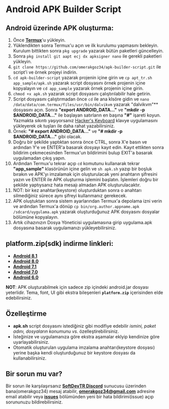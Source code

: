 # **Android APK Builder Script**

## **Android üzerinde APK oluşturma:**

1. Önce **[Termux](https://play.google.com/store/apps/details?id=com.termux)**'u yükleyin.
2. Yüklendikten sonra Termux'u açın ve ilk kurulumu yapmasını bekleyin. Kurulum bittikten sonra `pkg upgrade` yazarak bütün paketleri güncelleyin.
3. Sonra `pkg install git aapt ecj dx apksigner nano` ile gerekli paketleri yükleyin.
4. `git clone https://github.com/omerakgoz34/apk-builder-script.git` ile script'i ve örnek projeyi indirin.
5. `cd apk-builder-script` yazarak projenin içine girin ve `cp apt_tr.sh app_sample/apk.sh` yazarak script dosyasını örnek projenin içine kopyalayın ve `cd app_sample` yazarak örnek projenin içine girin.
6. `chmod +x apk.sh` yazarak script dosyasını çalıştırılabilir hale getirin.
7. Script dosyasını çalıştırmadan önce `cd` ile ana klsöre gidin ve `nano /data/data/com.termux/files/usr/bin/dalvikvm` yazarak "dalvikvm"** dosyasını açın. Sonra **"export ANDROID_DATA..."** ve **"mkdir -p $ANDROID_DATA..."** ile başlayan satırların en başına **"#"** işareti koyun. Yazmakta sıkıntı yaşıyorsanız [Hacker's Keyboard](https://play.google.com/store/apps/details?id=org.pocketworkstation.pckeyboard) klavye uygulamasını yükleyerek ok tuşları ile daha rahat yazabilirsiniz.
8. Örnek: **"# export ANDROID_DATA..."** ve **"# mkdir -p $ANDROID_DATA..."** gibi olacak.
9. Doğru bir şekilde yaptıktan sonra önce CTRL, sonra X'e basın ve ardından Y'e ve ENTER'a basarak dosyayı kayıt edin. Kayıt ettikten sonra bildirim çekmecesinden Termux'un bildirimini bulup EXIT'a basarak uygulamadan çıkış yapın.
10. Ardından Termux'u tekrar açıp `cd` komutunu kullanarak tekrar **"app_sample"** klasörünün içine gelin ve `sh apk.sh` yazıp bir boşluk bırakın ve APK'yı imzalamak için oluşturulacak yeni anahtarın şifresini yazın ve ENTER ile APK oluşturma işlemini başlatın. İşlemleri doğru bir şekilde yaptıysanız hata mesajı almadan APK oluşturulacaktır.
11. NOT: bir kez anahtar(keystore) oluşturduktan sonra o anahtarı silmediğiniz sürece aynı şifreyi kullanmanız gerekecek.
12. APK oluştuktan sonra sistem ayarlarından Termux'a depolama izni verin ve ardından Termux'a dönüp `cp bin/org.author.appname.apk /sdcard/uygulama.apk` yazarak oluşturduğunuz APK dosyasını dosyalar bölümüne kopyalayın.
13. Artık cihazınızın Dosya Yöneticisi uygulamasına girip uygulama.apk dosyasına basarak uygulamanızı yükleyebilirsiniz.

## **platform.zip(sdk) indirme linkleri:**

* **[Android 8.1](https://dl-ssl.google.com/android/repository/platform-27_r03.zip)**
* **[Android 8.0](https://dl-ssl.google.com/android/repository/platform-26_r02.zip)**
* **[Android 7.1](https://dl-ssl.google.com/android/repository/platform-25_r03.zip)**
* **[Android 7.0](https://dl-ssl.google.com/android/repository/platform-24_r02.zip)**
* **[Android 6.0](https://dl-ssl.google.com/android/repository/platform-23_r03.zip)**

**NOT**: APK oluşturabilmek için sadece zip içindeki android.jar dosyası yeterlidir. Tema, font, UI gibi ekstra bileşenleri **`platform.zip`** içerisinden elde edebilirsiniz.

## **Özelleştirme**

* **apk.sh** script dosyasını istediğiniz gibi modifiye edebilir *ismini, paket adını, dosyaların konumunu vs.* özelleştirebilirsiniz.
* İsteğinize ve uygulamanıza göre ekstra aşamalar eklyip kendinize göre uyarlayabilirsiniz.
* Otomatik oluşturulan uygulama imzalama anahtarı(keystore dosyası) yerine başka kendi oluşturduğunuz bir keystore dosyası da kullanabilirsiniz.

## **Bir sorun mu var?**

Bir sorun ile karşılaşırsanız **[SoftDevTR Discord](https://discord.gg/4aVWp5S)** sunucusu üzerinden bana(omerakgoz34) mesaj atabilir, **omerakgoz34@gmail.com** adresine email atabilir veya **[issues](https://github.com/omerakgoz34/apk-builder-script/issues)** bölümünden yeni bir hata bildirimi(issue) açıp sorununuzu bildirebilirsiniz.
